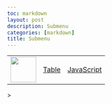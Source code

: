 ```yaml
---
toc: markdown                                                               
layout: post
description: Submenu
categories: [markdown]
title: Submenu  
---
```

>  
<table>
    <tr>
        <td><img src="{{site.baseurl}}//images/teslaphoto.png" height="60" 
        alt=""></td>
        <td><a href="{{site.baseurl}}/week5/2022/09/23/javascripttable.md">Table</a></td>
        <td><a href="{{site.baseurl}}/week5/2022/09/26/javascript.ipynb">JavaScript</a></td>
    </tr>
</table>
>
